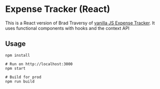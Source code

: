 # Expense Tracker (React)

This is a React version of Brad Traversy of [vanilla JS Expense Tracker](https://github.com/bradtraversy/vanillawebprojects/tree/master/expense-tracker). It uses functional components with hooks and the context API

## Usage

```
npm install

# Run on http://localhost:3000
npm start

# Build for prod
npm run build
```
